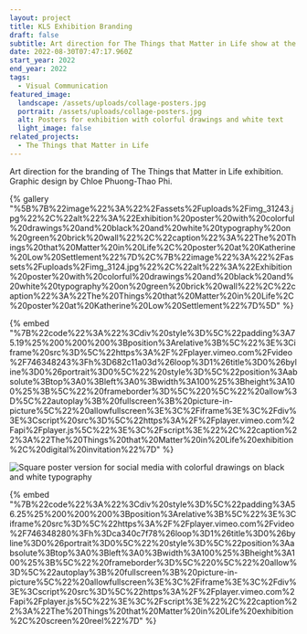 ```yaml
---
layout: project
title: KLS Exhibition Branding
draft: false
subtitle: Art direction for The Things that Matter in Life show at the RCA
date: 2022-08-30T07:47:17.960Z
start_year: 2022
end_year: 2022
tags:
  - Visual Communication
featured_image:
  landscape: /assets/uploads/collage-posters.jpg
  portrait: /assets/uploads/collage-posters.jpg
  alt: Posters for exhibition with colorful drawings and white text
  light_image: false
related_projects:
  - The Things that Matter in Life
---
```

Art direction for the branding of The Things that Matter in Life exhibition.<br>
Graphic design by Chloe Phuong-Thao Phi.

{% gallery "%5B%7B%22image%22%3A%22%2Fassets%2Fuploads%2Fimg_31243.jpg%22%2C%22alt%22%3A%22Exhibition%20poster%20with%20colorful%20drawings%20and%20black%20and%20white%20typography%20on%20green%20brick%20wall%22%2C%22caption%22%3A%22The%20Things%20that%20Matter%20in%20Life%2C%20poster%20at%20Katherine%20Low%20Settlement%22%7D%2C%7B%22image%22%3A%22%2Fassets%2Fuploads%2Fimg_3124.jpg%22%2C%22alt%22%3A%22Exhibition%20poster%20with%20colorful%20drawings%20and%20black%20and%20white%20typography%20on%20green%20brick%20wall%22%2C%22caption%22%3A%22The%20Things%20that%20Matter%20in%20Life%2C%20poster%20at%20Katherine%20Low%20Settlement%22%7D%5D" %}

{% embed "%7B%22code%22%3A%22%3Cdiv%20style%3D%5C%22padding%3A75.19%25%200%200%200%3Bposition%3Arelative%3B%5C%22%3E%3Ciframe%20src%3D%5C%22https%3A%2F%2Fplayer.vimeo.com%2Fvideo%2F746348243%3Fh%3D682c11a03d%26loop%3D1%26title%3D0%26byline%3D0%26portrait%3D0%5C%22%20style%3D%5C%22position%3Aabsolute%3Btop%3A0%3Bleft%3A0%3Bwidth%3A100%25%3Bheight%3A100%25%3B%5C%22%20frameborder%3D%5C%220%5C%22%20allow%3D%5C%22autoplay%3B%20fullscreen%3B%20picture-in-picture%5C%22%20allowfullscreen%3E%3C%2Fiframe%3E%3C%2Fdiv%3E%3Cscript%20src%3D%5C%22https%3A%2F%2Fplayer.vimeo.com%2Fapi%2Fplayer.js%5C%22%3E%3C%2Fscript%3E%22%2C%22caption%22%3A%22The%20Things%20that%20Matter%20in%20Life%20exhibition%2C%20digital%20invitation%22%7D" %}

![Square poster version for social media with colorful drawings on black and white typography](/assets/uploads/dscf1207-2.jpg "The Things that Matter in Life, social media assets")

{% embed "%7B%22code%22%3A%22%3Cdiv%20style%3D%5C%22padding%3A56.25%25%200%200%200%3Bposition%3Arelative%3B%5C%22%3E%3Ciframe%20src%3D%5C%22https%3A%2F%2Fplayer.vimeo.com%2Fvideo%2F746348280%3Fh%3Dca340c7f78%26loop%3D1%26title%3D0%26byline%3D0%26portrait%3D0%5C%22%20style%3D%5C%22position%3Aabsolute%3Btop%3A0%3Bleft%3A0%3Bwidth%3A100%25%3Bheight%3A100%25%3B%5C%22%20frameborder%3D%5C%220%5C%22%20allow%3D%5C%22autoplay%3B%20fullscreen%3B%20picture-in-picture%5C%22%20allowfullscreen%3E%3C%2Fiframe%3E%3C%2Fdiv%3E%3Cscript%20src%3D%5C%22https%3A%2F%2Fplayer.vimeo.com%2Fapi%2Fplayer.js%5C%22%3E%3C%2Fscript%3E%22%2C%22caption%22%3A%22The%20Things%20that%20Matter%20in%20Life%20exhibition%2C%20screen%20reel%22%7D" %}